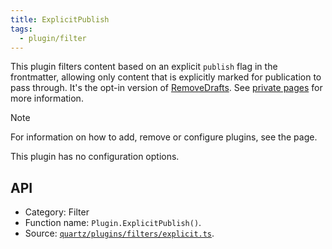 ```yaml
---
title: ExplicitPublish
tags:
  - plugin/filter
---
```


This plugin filters content based on an explicit `publish` flag in the frontmatter, allowing only content that is explicitly marked for publication to pass through. It's the opt-in version of [RemoveDrafts](RemoveDrafts.md). See [private pages](../features/private%20pages.md) for more information.

> [!note]
> For information on how to add, remove or configure plugins, see the [](../configuration.md#Plugins|Configuration) page.

This plugin has no configuration options.

## API

- Category: Filter
- Function name: `Plugin.ExplicitPublish()`.
- Source: [`quartz/plugins/filters/explicit.ts`](https://github.com/jackyzha0/quartz/blob/v4/quartz/plugins/filters/explicit.ts).
